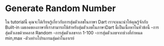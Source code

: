 # Generate Random Number
ใน tutorialนี้ คุณจะได้เรียนรู้เกี่ยวกับการสุ่มตัวเลขในภาษา Dart เราจะแนะนำให้คุณรู้จักกับ Built-in เมธอดของภาษาที่เราสามารถใช้สำหรับสุ่มตัวเลขในภาษาDart นี้เป็นเนื้อหาในหัวข้อนี้
-การสุ่มตัวเลขด้วยคลาส Random
-การสุ่มตัวเลขจาก 1-100
-การสุ่มตัวเลขจากช่วงที่กำหนด min,max
-ตัวอย่างโปรแกรมสุ่มค่าในอาเรย์
